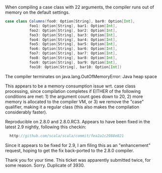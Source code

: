 When compiling a case class with 22 arguments, the compiler runs out of memory on the default settings.

```scala
case class Columns(foo0: Option[String], bar0: Option[Int],
		   foo1: Option[String], bar1: Option[Int],
		   foo2: Option[String], bar2: Option[Int],
		   foo3: Option[String], bar3: Option[Int],
		   foo4: Option[String], bar4: Option[Int],
		   foo5: Option[String], bar5: Option[Int],
		   foo6: Option[String], bar6: Option[Int],
		   foo7: Option[String], bar7: Option[Int],
		   foo8: Option[String], bar8: Option[Int],
		   foo9: Option[String], bar9: Option[Int],
		   foo10: Option[String], bar10: Option[Int])
```

The compiler terminates on java.lang.OutOfMemoryError: Java heap space

This appears to be a memory consumption issue wrt. case class processing, since compilation completes if EITHER of the following conditions are met: 1) the argument count goes down to 20, 2) more memory is allocated to the compiler VM, or 3) we remove the "case" qualifier, making it a regular class (this also makes the compilation considerably faster).

Reproducible on 2.8.0 and 2.8.0.RC3. Appears to have been fixed in the latest 2.9 nightly, following this checkin:

```scala
  http://github.com/scala/scala/commit/fea2a1c2988e821
```

Since it appears to be fixed for 2.9, I am filing this as an "enhancement" request, hoping to get the fix back-ported to the 2.8.0 compiler.

Thank you for your time.
This ticket was apparently submitted twice, for some reason.  Sorry.  Duplicate of 3930.
